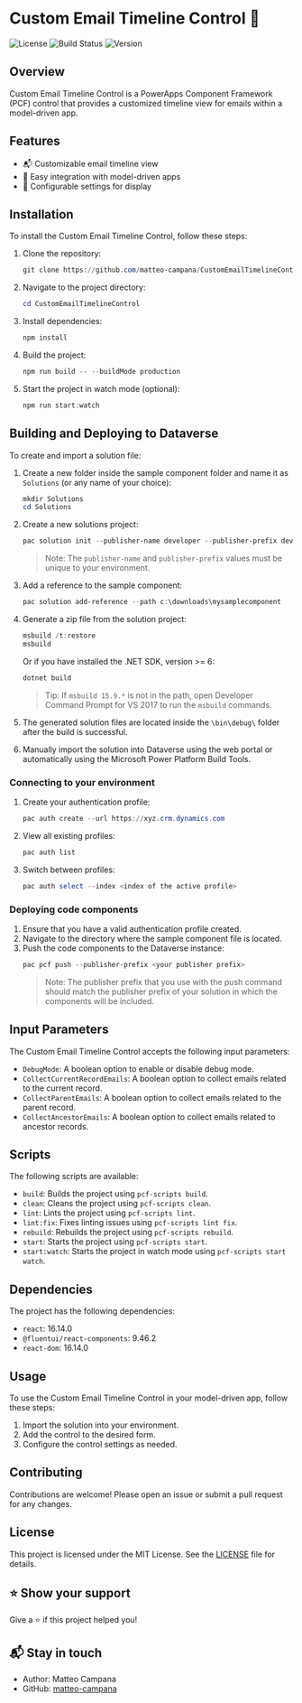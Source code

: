 # Custom Email Timeline Control 📧

![License](https://img.shields.io/badge/license-MIT-blue.svg)
![Build Status](https://img.shields.io/badge/build-passing-brightgreen.svg)
![Version](https://img.shields.io/badge/version-1.0.0-brightgreen.svg)

## Overview

Custom Email Timeline Control is a PowerApps Component Framework (PCF) control that provides a customized timeline view for emails within a model-driven app.

## Features

- 📬 Customizable email timeline view
- 📅 Easy integration with model-driven apps
- 🔧 Configurable settings for display

## Installation

To install the Custom Email Timeline Control, follow these steps:

1. Clone the repository:
    ```powershell
    git clone https://github.com/matteo-campana/CustomEmailTimelineControl.git
    ```
2. Navigate to the project directory:
    ```powershell
    cd CustomEmailTimelineControl
    ```
3. Install dependencies:
    ```powershell
    npm install
    ```
4. Build the project:
    ```powershell
    npm run build -- --buildMode production
    ```
5. Start the project in watch mode (optional):
    ```powershell
    npm run start:watch
    ```

## Building and Deploying to Dataverse

To create and import a solution file:

1. Create a new folder inside the sample component folder and name it as `Solutions` (or any name of your choice):
    ```powershell
    mkdir Solutions
    cd Solutions
    ```
2. Create a new solutions project:
    ```powershell
    pac solution init --publisher-name developer --publisher-prefix dev
    ```
    > Note: The `publisher-name` and `publisher-prefix` values must be unique to your environment.

3. Add a reference to the sample component:
    ```powershell
    pac solution add-reference --path c:\downloads\mysamplecomponent
    ```
4. Generate a zip file from the solution project:
    ```powershell
    msbuild /t:restore
    msbuild
    ```
    Or if you have installed the .NET SDK, version >= 6:
    ```powershell
    dotnet build
    ```
    > Tip: If `msbuild 15.9.*` is not in the path, open Developer Command Prompt for VS 2017 to run the `msbuild` commands.

5. The generated solution files are located inside the `\bin\debug\` folder after the build is successful.

6. Manually import the solution into Dataverse using the web portal or automatically using the Microsoft Power Platform Build Tools.

### Connecting to your environment

1. Create your authentication profile:
    ```powershell
    pac auth create --url https://xyz.crm.dynamics.com
    ```
2. View all existing profiles:
    ```powershell
    pac auth list
    ```
3. Switch between profiles:
    ```powershell
    pac auth select --index <index of the active profile>
    ```

### Deploying code components

1. Ensure that you have a valid authentication profile created.
2. Navigate to the directory where the sample component file is located.
3. Push the code components to the Dataverse instance:
    ```powershell
    pac pcf push --publisher-prefix <your publisher prefix>
    ```
    > Note: The publisher prefix that you use with the push command should match the publisher prefix of your solution in which the components will be included.

## Input Parameters

The Custom Email Timeline Control accepts the following input parameters:

- `DebugMode`: A boolean option to enable or disable debug mode.
- `CollectCurrentRecordEmails`: A boolean option to collect emails related to the current record.
- `CollectParentEmails`: A boolean option to collect emails related to the parent record.
- `CollectAncestorEmails`: A boolean option to collect emails related to ancestor records.

## Scripts

The following scripts are available:

- `build`: Builds the project using `pcf-scripts build`.
- `clean`: Cleans the project using `pcf-scripts clean`.
- `lint`: Lints the project using `pcf-scripts lint`.
- `lint:fix`: Fixes linting issues using `pcf-scripts lint fix`.
- `rebuild`: Rebuilds the project using `pcf-scripts rebuild`.
- `start`: Starts the project using `pcf-scripts start`.
- `start:watch`: Starts the project in watch mode using `pcf-scripts start watch`.

## Dependencies

The project has the following dependencies:

- `react`: 16.14.0
- `@fluentui/react-components`: 9.46.2
- `react-dom`: 16.14.0

## Usage

To use the Custom Email Timeline Control in your model-driven app, follow these steps:

1. Import the solution into your environment.
2. Add the control to the desired form.
3. Configure the control settings as needed.

## Contributing

Contributions are welcome! Please open an issue or submit a pull request for any changes.

## License

This project is licensed under the MIT License. See the [LICENSE](LICENSE) file for details.

## ⭐️ Show your support

Give a ⭐️ if this project helped you!

## 📬 Stay in touch

- Author: Matteo Campana
- GitHub: [matteo-campana](https://github.com/matteo-campana)

